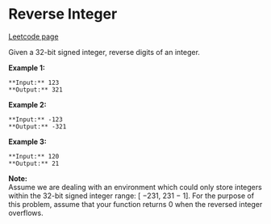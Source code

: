 # Reverse Integer
[Leetcode page](https://leetcode.com/problems/reverse-integer/description)

Given a 32-bit signed integer, reverse digits of an integer.

**Example 1:**

    
    
    **Input:** 123
    **Output:** 321
    

**Example 2:**

    
    
    **Input:** -123
    **Output:** -321
    

**Example 3:**

    
    
    **Input:** 120
    **Output:** 21
    

**Note:**  
Assume we are dealing with an environment which could only store integers
within the 32-bit signed integer range: [ −231,  231 − 1]. For the purpose of
this problem, assume that your function returns 0 when the reversed integer
overflows.

